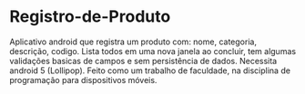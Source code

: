 # Registro-de-Produto
Aplicativo android que registra um produto com: nome, categoria, descrição, codigo. Lista todos em uma nova janela ao concluir, tem algumas validações basicas de campos e sem  persistência de dados. Necessita android 5 (Lollipop).
Feito como um trabalho de faculdade, na disciplina de programação para dispositivos móveis.

